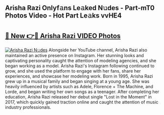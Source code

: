## Arisha Razi Onlyf𝚊ns Le𝚊ked N𝚞des - Part-mT0 Photos Video - Hot Part Le𝚊ks vvHE4

# <h2><a href="http://ac20708.deff.icu/?id=Arisha+Razi">🔗 New 👉🔴 Arisha Razi VIDEO Photos</a></h2>

[![Arisha Razi N𝚞des](https://i.imgur.com/rIISA9y.gif)](http://ac20708.deff.icu/?id=Arisha+Razi)
Alongside her YouTube channel, Arisha Razi also maintained an active presence on Instagram. Her stunning looks and captivating personality caught the attention of modeling agencies, and she began working as a model. Arisha Razi's Instagram following continued to grow, and she used the platform to engage with her fans, share her experiences, and showcase her modeling work. Born in 1995, Arisha Razi grew up in a musical family and began singing at a young age. She was heavily influenced by artists such as Adele, Florence + The Machine, and Lorde, and began writing her own songs as a teenager. After completing her education, Arisha Razi released her debut single "Lost in the Moment" in 2017, which quickly gained traction online and caught the attention of music industry professionals.
